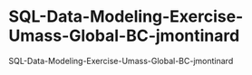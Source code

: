 # SQL-Data-Modeling-Exercise-Umass-Global-BC-jmontinard
SQL-Data-Modeling-Exercise-Umass-Global-BC-jmontinard
